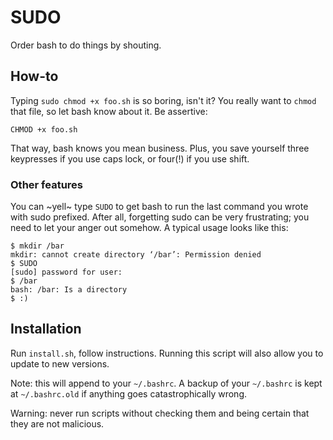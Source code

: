 # SUDO
Order bash to do things by shouting.

## How-to

Typing `sudo chmod +x foo.sh` is so boring, isn't it? You really want to `chmod` that file, so let bash know about it. Be assertive:

	CHMOD +x foo.sh

That way, bash knows you mean business. Plus, you save yourself three keypresses if you use caps lock, or four(!) if you use shift.

### Other features

You can ~yell~ type `SUDO` to get bash to run the last command you wrote with sudo prefixed. After all, forgetting sudo can be very frustrating;
you need to let your anger out somehow. A typical usage looks like this:

	$ mkdir /bar
	mkdir: cannot create directory ‘/bar’: Permission denied
	$ SUDO
	[sudo] password for user: 
	$ /bar
	bash: /bar: Is a directory
	$ :)

## Installation

Run `install.sh`, follow instructions. Running this script will also allow you to update to new versions.

Note: this will append to your `~/.bashrc`. A backup of your `~/.bashrc` is kept at `~/.bashrc.old` if anything goes catastrophically wrong.

Warning: never run scripts without checking them and being certain that they are not malicious.


